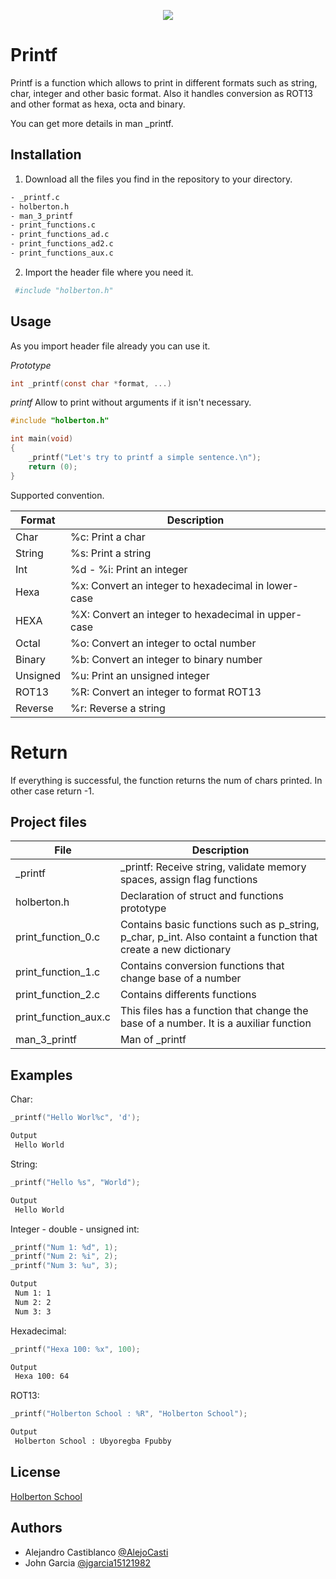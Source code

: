 <p align="center"><img src="https://www.holbertonschool.com/holberton-logo.png"></p>

# Printf

Printf is a function which allows to print in different formats such as string, char, integer and other basic format. Also it handles conversion as ROT13 and other format as hexa, octa and binary.

You can get more details in man _printf.

## Installation

1. Download all the files you find in the repository to your directory.

```bash
- _printf.c
- holberton.h
- man_3_printf
- print_functions.c
- print_functions_ad.c
- print_functions_ad2.c
- print_functions_aux.c
```

2. Import the header file where you need it.


```bash
 #include "holberton.h"
```

## Usage

As you import header file already you can use it.

_Prototype_
```c
int _printf(const char *format, ...)
```
_printf_ Allow to print without arguments if it isn't necessary.
```c
#include "holberton.h"

int main(void)
{
	_printf("Let's try to printf a simple sentence.\n");
	return (0);
}
```
Supported convention.

| Format | Description  |
| ------- | --- |
| Char | %c: Print a char|
| String | %s: Print a string |
| Int | %d - %i: Print an integer |
| Hexa | %x: Convert an integer to hexadecimal in lower-case |
| HEXA | %X: Convert an integer to hexadecimal in upper-case |
| Octal | %o: Convert an integer to octal number|
| Binary | %b: Convert an integer to binary number |
| Unsigned | %u: Print an unsigned integer |
| ROT13 | %R: Convert an integer to format ROT13 |
| Reverse | %r: Reverse a string |

# Return

If everything is successful, the function returns the num of chars printed. In other case return -1. 

## Project files

| File | Description  |
| ------- | --- |
| _printf | _printf: Receive string, validate memory spaces, assign flag functions|
| holberton.h | Declaration of struct and functions prototype|
| print_function_0.c | Contains basic functions such as p_string, p_char, p_int. Also containt a function that create a new dictionary |
| print_function_1.c | Contains conversion functions that change base of a number |
| print_function_2.c | Contains differents functions |
| print_function_aux.c | This files has a function that change the base of a number. It is a auxiliar function|
| man_3_printf | Man of _printf |

## Examples

Char:
```c
_printf("Hello Worl%c", 'd');
```
```bash
Output
 Hello World
```

String:
```c
_printf("Hello %s", "World");
```
```bash
Output
 Hello World
```

Integer - double - unsigned int:
```c
_printf("Num 1: %d", 1);
_printf("Num 2: %i", 2);
_printf("Num 3: %u", 3);
```
```bash
Output
 Num 1: 1
 Num 2: 2
 Num 3: 3
```

Hexadecimal:
```c
_printf("Hexa 100: %x", 100);
```
```bash
Output
 Hexa 100: 64
```

ROT13:
```c
_printf("Holberton School : %R", "Holberton School");
```
```bash
Output
 Holberton School : Ubyoregba Fpubby
```

## License
[Holberton School](https://www.holbertonschool.com/)

## Authors
- Alejandro Castiblanco [@AlejoCasti](https://www.github.com/AlejoCasti)
- John Garcia  [@jgarcia15121982](https://www.github.com/jgarcia15121982)
